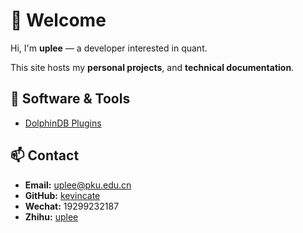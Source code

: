 # 👋 Welcome

Hi, I'm **uplee** — a developer interested in quant.  

This site hosts my **personal projects**, and **technical documentation**.

## 🧰 Software & Tools

- [DolphinDB Plugins](/docs/ddbPlugin/)

## 📫 Contact

- **Email:** uplee@pku.edu.cn  
- **GitHub:** [kevincate](https://github.com/kevincate) 
- **Wechat:** 19299232187
- **Zhihu:** [uplee](https://www.zhihu.com/people/uplee-70)

